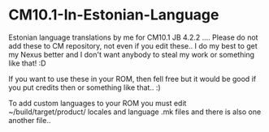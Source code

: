 CM10.1-In-Estonian-Language
===========================

Estonian language translations by me for CM10.1 JB 4.2.2 ....
Please do not add these to CM repository, not even if you edit these..
I do my best to get my Nexus better and I don't want anybody to steal my work or something like that! :D

If you want to use these in your ROM, then fell free but it would be good if you put credits then or something like that.. :)

To add custom languages to your ROM you must edit ~/build/target/product/ locales and language .mk files and there is also one another file..
